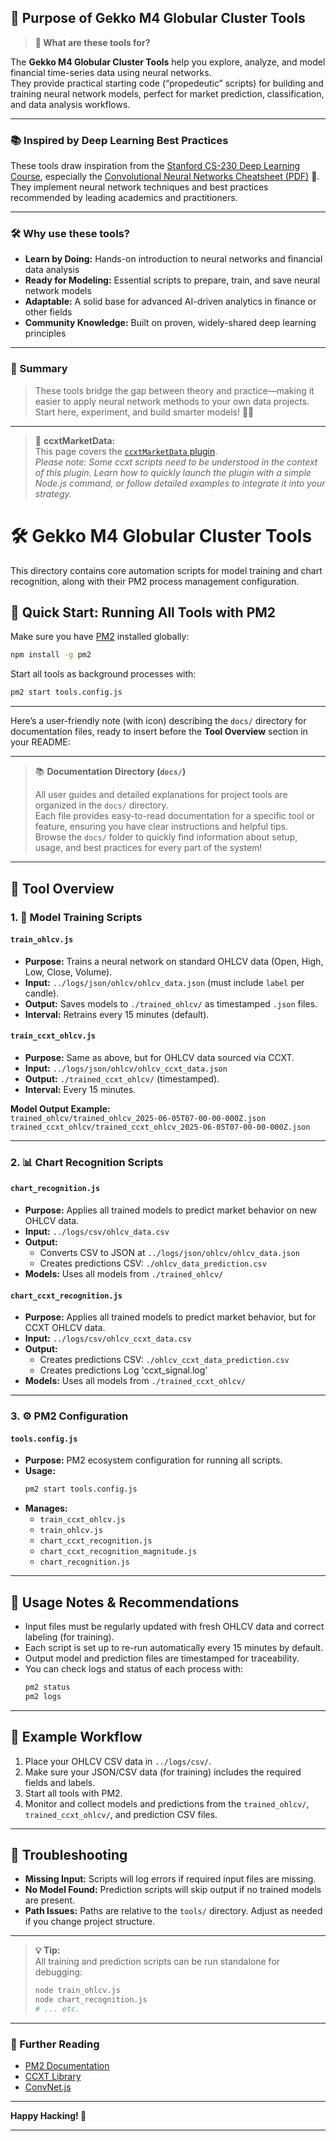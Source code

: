 ## 🧰 Purpose of Gekko M4 Globular Cluster Tools

> **🔎 What are these tools for?**

The **Gekko M4 Globular Cluster Tools** help you explore, analyze, and model financial time-series data using neural networks.  
They provide practical starting code (“propedeutic” scripts) for building and training neural network models, perfect for market prediction, classification, and data analysis workflows.

---

### 📚 Inspired by Deep Learning Best Practices

These tools draw inspiration from the [Stanford CS-230 Deep Learning Course](https://github.com/afshinea/stanford-cs-230-deep-learning), especially the [Convolutional Neural Networks Cheatsheet (PDF)](https://github.com/afshinea/stanford-cs-230-deep-learning/blob/4653bc01297b269edb19e844b01127ba13de59df/en/cheatsheet-convolutional-neural-networks.pdf) 📄.  
They implement neural network techniques and best practices recommended by leading academics and practitioners.

---

### 🛠️ Why use these tools?

- **Learn by Doing:** Hands-on introduction to neural networks and financial data analysis  
- **Ready for Modeling:** Essential scripts to prepare, train, and save neural network models  
- **Adaptable:** A solid base for advanced AI-driven analytics in finance or other fields  
- **Community Knowledge:** Built on proven, widely-shared deep learning principles

---

### 🚦 Summary

> These tools bridge the gap between theory and practice—making it easier to apply neural network methods to your own data projects.  
> Start here, experiment, and build smarter models! 🧠🚀
---

> 📘 **ccxtMarketData:**  
> This page covers the [`ccxtMarketData` plugin](https://github.com/universalbit-dev/gekko-m4-globular-cluster/blob/master/plugins/ccxtMarketData/ccxtMarketData.md).  
> _Please note: Some ccxt scripts need to be understood in the context of this plugin. Learn how to quickly launch the plugin with a simple Node.js command, or follow detailed examples to integrate it into your strategy._

# 🛠️ Gekko M4 Globular Cluster Tools

This directory contains core automation scripts for model training and chart recognition, along with their PM2 process management configuration.

## 🚦 Quick Start: Running All Tools with PM2

Make sure you have [PM2](https://pm2.keymetrics.io/) installed globally:

```bash
npm install -g pm2
```

Start all tools as background processes with:

```bash
pm2 start tools.config.js
```

---
Here’s a user-friendly note (with icon) describing the `docs/` directory for documentation files, ready to insert before the **Tool Overview** section in your README:

---

> 📚 **Documentation Directory (`docs/`)**
>
> All user guides and detailed explanations for project tools are organized in the `docs/` directory.  
> Each file provides easy-to-read documentation for a specific tool or feature, ensuring you have clear instructions and helpful tips.  
> Browse the `docs/` folder to quickly find information about setup, usage, and best practices for every part of the system!

---
## 📄 Tool Overview

### 1. 🧠 Model Training Scripts

#### `train_ohlcv.js`
- **Purpose:** Trains a neural network on standard OHLCV data (Open, High, Low, Close, Volume).  
- **Input:** `../logs/json/ohlcv/ohlcv_data.json` (must include `label` per candle).  
- **Output:** Saves models to `./trained_ohlcv/` as timestamped `.json` files.  
- **Interval:** Retrains every 15 minutes (default).

#### `train_ccxt_ohlcv.js`
- **Purpose:** Same as above, but for OHLCV data sourced via CCXT.  
- **Input:** `../logs/json/ohlcv/ohlcv_ccxt_data.json`  
- **Output:** `./trained_ccxt_ohlcv/` (timestamped).  
- **Interval:** Every 15 minutes.

**Model Output Example:**  
`trained_ohlcv/trained_ohlcv_2025-06-05T07-00-00-000Z.json`  
`trained_ccxt_ohlcv/trained_ccxt_ohlcv_2025-06-05T07-00-00-000Z.json`

---

### 2. 📊 Chart Recognition Scripts

#### `chart_recognition.js`
- **Purpose:** Applies all trained models to predict market behavior on new OHLCV data.  
- **Input:** `../logs/csv/ohlcv_data.csv`  
- **Output:**  
  - Converts CSV to JSON at `../logs/json/ohlcv/ohlcv_data.json`
  - Creates predictions CSV: `./ohlcv_data_prediction.csv`  
- **Models:** Uses all models from `./trained_ohlcv/`

#### `chart_ccxt_recognition.js`
- **Purpose:** Applies all trained models to predict market behavior, but for CCXT OHLCV data.  
- **Input:** `../logs/csv/ohlcv_ccxt_data.csv`  
- **Output:**
  - Creates predictions CSV: `./ohlcv_ccxt_data_prediction.csv`
  - Creates predictions Log  'ccxt_signal.log'
- **Models:** Uses all models from `./trained_ccxt_ohlcv/`

---

### 3. ⚙️ PM2 Configuration

#### `tools.config.js`
- **Purpose:** PM2 ecosystem configuration for running all scripts.
- **Usage:**  
  ```bash
  pm2 start tools.config.js
  ```
- **Manages:**  
  - `train_ccxt_ohlcv.js`
  - `train_ohlcv.js`
  - `chart_ccxt_recognition.js`
  - `chart_ccxt_recognition_magnitude.js`
  - `chart_recognition.js`
---

## 📝 Usage Notes & Recommendations

- Input files must be regularly updated with fresh OHLCV data and correct labeling (for training).
- Each script is set up to re-run automatically every 15 minutes by default.
- Output model and prediction files are timestamped for traceability.
- You can check logs and status of each process with:
  ```bash
  pm2 status
  pm2 logs
  ```

---

## 🧩 Example Workflow

1. Place your OHLCV CSV data in `../logs/csv/`.
2. Make sure your JSON/CSV data (for training) includes the required fields and labels.
3. Start all tools with PM2.
4. Monitor and collect models and predictions from the `trained_ohlcv/`, `trained_ccxt_ohlcv/`, and prediction CSV files.

---

## 🛟 Troubleshooting

- **Missing Input:** Scripts will log errors if required input files are missing.
- **No Model Found:** Prediction scripts will skip output if no trained models are present.
- **Path Issues:** Paths are relative to the `tools/` directory. Adjust as needed if you change project structure.

---

> **💡 Tip:**  
> All training and prediction scripts can be run standalone for debugging:
> ```bash
> node train_ohlcv.js
> node chart_recognition.js
> # ... etc.
> ```
---

### 🔗 Further Reading

- [PM2 Documentation](https://pm2.keymetrics.io/)
- [CCXT Library](https://github.com/ccxt/ccxt)
- [ConvNet.js](https://github.com/karpathy/convnetjs)

---

**Happy Hacking! 🚀**

---
